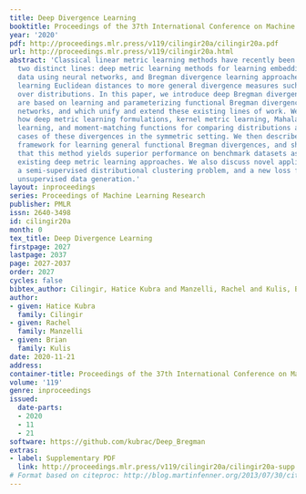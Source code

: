 ```yaml
---
title: Deep Divergence Learning
booktitle: Proceedings of the 37th International Conference on Machine Learning
year: '2020'
pdf: http://proceedings.mlr.press/v119/cilingir20a/cilingir20a.pdf
url: http://proceedings.mlr.press/v119/cilingir20a.html
abstract: 'Classical linear metric learning methods have recently been extended along
  two distinct lines: deep metric learning methods for learning embeddings of the
  data using neural networks, and Bregman divergence learning approaches for extending
  learning Euclidean distances to more general divergence measures such as divergences
  over distributions. In this paper, we introduce deep Bregman divergences, which
  are based on learning and parameterizing functional Bregman divergences using neural
  networks, and which unify and extend these existing lines of work. We show in particular
  how deep metric learning formulations, kernel metric learning, Mahalanobis metric
  learning, and moment-matching functions for comparing distributions arise as special
  cases of these divergences in the symmetric setting. We then describe a deep learning
  framework for learning general functional Bregman divergences, and show in experiments
  that this method yields superior performance on benchmark datasets as compared to
  existing deep metric learning approaches. We also discuss novel applications, including
  a semi-supervised distributional clustering problem, and a new loss function for
  unsupervised data generation.'
layout: inproceedings
series: Proceedings of Machine Learning Research
publisher: PMLR
issn: 2640-3498
id: cilingir20a
month: 0
tex_title: Deep Divergence Learning
firstpage: 2027
lastpage: 2037
page: 2027-2037
order: 2027
cycles: false
bibtex_author: Cilingir, Hatice Kubra and Manzelli, Rachel and Kulis, Brian
author:
- given: Hatice Kubra
  family: Cilingir
- given: Rachel
  family: Manzelli
- given: Brian
  family: Kulis
date: 2020-11-21
address: 
container-title: Proceedings of the 37th International Conference on Machine Learning
volume: '119'
genre: inproceedings
issued:
  date-parts:
  - 2020
  - 11
  - 21
software: https://github.com/kubrac/Deep_Bregman
extras:
- label: Supplementary PDF
  link: http://proceedings.mlr.press/v119/cilingir20a/cilingir20a-supp.pdf
# Format based on citeproc: http://blog.martinfenner.org/2013/07/30/citeproc-yaml-for-bibliographies/
---
```

